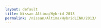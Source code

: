 ```yaml
---
layout: default
title: Nissan Altima/Hybrid 2013
permalink: /nissan/Altima/HybridLINK/2013/
---
```


